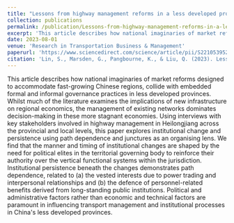 ```yaml
---
title: "Lessons from highway management reforms in a less developed province in China"
collection: publications
permalink: /publication/Lessons-from-highway-management-reforms-in-a-less-developed-province-in-China
excerpt: 'This article describes how national imaginaries of market reforms designed to accommodate fast-growing Chinese regions, collide with embedded formal and informal governance practices in less developed provinces. Whilst much of the literature examines the implications of new infrastructure on regional economics, the management of existing networks dominates decision-making in these more stagnant economies. Using interviews with key stakeholders involved in highway management in Heilongjiang across the provincial and local levels, this paper explores institutional change and persistence using path dependence and junctures as an organising lens. We find that the manner and timing of institutional changes are shaped by the need for political elites in the territorial governing body to reinforce their authority over the vertical functional systems within the jurisdiction. Institutional persistence beneath the …'
date: 2023-08-01
venue: 'Research in Transportation Business & Management'
paperurl: 'https://www.sciencedirect.com/science/article/pii/S2210539523000457'
citation: 'Lin, S., Marsden, G., Pangbourne, K., & Liu, Q. (2023). Lessons from highway management reforms in a less developed province in China. Research in Transportation Business & Management, 49, 100989.'
---
```

This article describes how national imaginaries of market reforms designed to accommodate fast-growing Chinese regions, collide with embedded formal and informal governance practices in less developed provinces. Whilst much of the literature examines the implications of new infrastructure on regional economics, the management of existing networks dominates decision-making in these more stagnant economies. Using interviews with key stakeholders involved in highway management in Heilongjiang across the provincial and local levels, this paper explores institutional change and persistence using path dependence and junctures as an organising lens. We find that the manner and timing of institutional changes are shaped by the need for political elites in the territorial governing body to reinforce their authority over the vertical functional systems within the jurisdiction. Institutional persistence beneath the changes demonstrates path dependence, related to (a) the vested interests due to power trading and interpersonal relationships and (b) the defence of personnel-related benefits derived from long-standing public institutions. Political and administrative factors rather than economic and technical factors are paramount in influencing transport management and institutional processes in China's less developed provinces.
